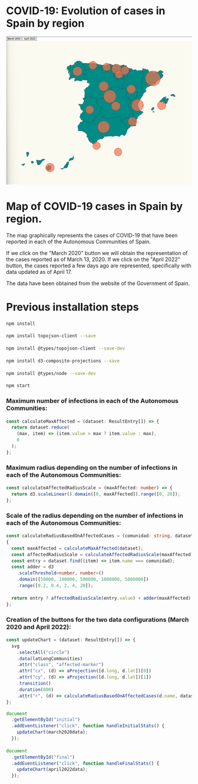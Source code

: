 # COVID-19: Evolution of cases in Spain by region
![Alt text](./MapaImage.PNG?raw=true "Map")
# Map of COVID-19 cases in Spain by region.

The map graphically represents the cases of COVID-19 that have been reported in each of the Autonomous Communities of Spain. 

If we click on the "March 2020" button we will obtain the representation of the cases reported as of March 13, 2020. If we click on the "April 2022" button, the cases reported a few days ago are represented, specifically with data updated as of April 17. 

The data have been obtained from the website of the Government of Spain.

# Previous installation steps

```bash
npm install

npm install topojson-client --save

npm install @types/topojson-client --save-dev

npm install d3-composite-projections --save

npm install @types/node --save-dev

npm start
```

### Maximum number of infections in each of the Autonomous Communities:

```typescript
const calculateMaxAffected = (dataset: ResultEntry[]) => {
  return dataset.reduce(
    (max, item) => (item.value > max ? item.value : max),
    0
  );
};
```

### Maximum radius depending on the number of infections in each of the Autonomous Communities:

```typescript
const calculateAffectedRadiusScale = (maxAffected: number) => {
  return d3.scaleLinear().domain([0, maxAffected]).range([0, 20]);
};
```

### Scale of the radius depending on the number of infections in each of the Autonomous Communities:

```typescript
const calculateRadiusBasedOnAffectedCases = (comunidad: string, dataset: ResultEntry[]) => 
{
  const maxAffected = calculateMaxAffected(dataset);
  const affectedRadiusScale = calculateAffectedRadiusScale(maxAffected);
  const entry = dataset.find((item) => item.name === comunidad);
  const adder = d3
    .scaleThreshold<number, number>()
    .domain([50000, 100000, 500000, 1000000, 5000000])
    .range([0.2, 0.4, 2, 4, 20]);

  return entry ? affectedRadiusScale(entry.value) + adder(maxAffected) : 0;
};
```
### Creation of the buttons for the two data configurations (March 2020 and April 2022):

```typescript
const updateChart = (dataset: ResultEntry[]) => {
  svg
    .selectAll("circle")
    .data(latLongCommunities)
    .attr("class", "affected-marker")
    .attr("cx", (d) => aProjection([d.long, d.lat])[0])
    .attr("cy", (d) => aProjection([d.long, d.lat])[1])
    .transition()
    .duration(800)
    .attr("r", (d) => calculateRadiusBasedOnAffectedCases(d.name, dataset));
};
```


```typescript
document
  .getElementById("initial")
  .addEventListener("click", function handleInitialStats() {
    updateChart(march2020data);
  });

document
  .getElementById("final")
  .addEventListener("click", function handleFinalStats() {
    updateChart(april2022data);
  });
```

